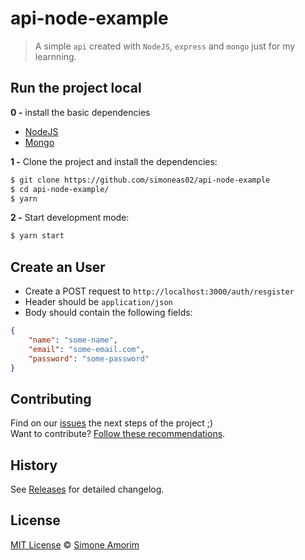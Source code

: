# api-node-example

> A simple `api` created with `NodeJS`, `express` and `mongo` just for my learnning.

## Run the project local

**0 -** install the basic dependencies

- [NodeJS](https://nodejs.org/en/)
- [Mongo](https://docs.mongodb.com/manual/tutorial/install-mongodb-on-os-x/)

**1 -** Clone the project and install the dependencies:

```sh
$ git clone https://github.com/simoneas02/api-node-example
$ cd api-node-example/
$ yarn
```

**2 -** Start development mode:

```sh
$ yarn start
```

## Create an User
- Create a POST request to `http://localhost:3000/auth/resgister`
- Header should be `application/json`
- Body should contain the following fields:
```JSON
{
	"name": "some-name",
	"email": "some-email.com",
	"password": "some-password"
}
```

## Contributing

Find on our [issues](https://github.com/simoneas02/api-node-example/issues/) the next steps of the project ;)  
Want to contribute? [Follow these recommendations](https://github.com/simoneas02/api-node-example/blob/master/CONTRIBUTING.md).


## History

See [Releases](https://github.com/simoneas02/api-node-example/releases) for detailed changelog.


## License

[MIT License](https://github.com/simoneas02/api-node-example/blob/master/LICENSE.md) © [Simone Amorim](https://simoneas02.github.io)
